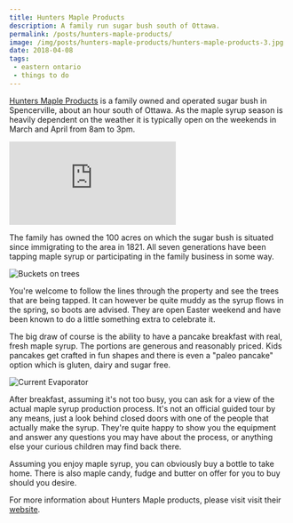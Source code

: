 ```yaml
---
title: Hunters Maple Products
description: A family run sugar bush south of Ottawa.
permalink: /posts/hunters-maple-products/
image: /img/posts/hunters-maple-products/hunters-maple-products-3.jpg
date: 2018-04-08
tags:
 - eastern ontario
 - things to do
---
```


[Hunters Maple Products](http://www.huntersmapleproducts.com/ "Hunters Maple Products") is a family owned and operated sugar bush in Spencerville, about an hour south of Ottawa. As the maple syrup season is heavily dependent on the weather it is typically open on the weekends in March and April from 8am to 3pm.


<div class="google-map">
<iframe title="Google Map" src="https://www.google.com/maps/embed?pb=!1m18!1m12!1m3!1d2828.155170104208!2d-75.52295648459129!3d44.859135779098516!2m3!1f0!2f0!3f0!3m2!1i1024!2i768!4f13.1!3m3!1m2!1s0x4ccdbab0ef63b007%3A0xaab3a7ee71415b1e!2sHunter&#39;s+Maple+Products!5e0!3m2!1sen!2sca!4v1564282062756!5m2!1sen!2sca" frameborder="0" style="border:0" allowfullscreen></iframe>
</div>


The family has owned the 100 acres on which the sugar bush is situated since immigrating to the area in 1821. All seven generations have been tapping maple syrup or participating in the family business in some way.


![Buckets on trees](/img/posts/hunters-maple-products/hunters-maple-products-1.jpg "Buckets on trees")


You're welcome to follow the lines through the property and see the trees that are being tapped. It can however be quite muddy as the syrup  flows in the spring, so boots are advised. They are open Easter weekend and have been known to do a little something extra to celebrate it.

The big draw of course is the ability to have a pancake breakfast with real, fresh maple syrup. The portions are generous and reasonably priced. Kids pancakes get crafted in fun shapes and there is even a "paleo pancake" option which is gluten, dairy and sugar free. 


![Current Evaporator](/img/posts/hunters-maple-products/hunters-maple-products-4.jpg "Current Evaporator")


After breakfast, assuming it's not too busy, you can ask for a view of the actual maple syrup production process. It's not an official guided tour by any means, just a look behind closed doors with one of the people that actually make the syrup. They're quite happy to show you the equipment and answer any questions you may have about the process, or anything else your curious children may find back there.

Assuming you enjoy maple syrup, you can obviously buy a bottle to take home. There is also maple candy, fudge and butter on offer for you to buy should you desire.

For more information about Hunters Maple products, please visit visit their [website](http://www.huntersmapleproducts.com/ "Hunters Maple Products").